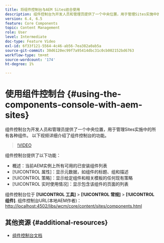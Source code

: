 ```yaml
---
title: 将组件控制台与AEM Sites结合使用
description: 组件控制台为开发人员和管理员提供了一个中央位置，用于管理Sites实施中的所有各种组件。 以下视频详细介绍了组件控制台的功能。
version: 6.4, 6.5
feature: Core Components
topic: Content Management
role: User
level: Intermediate
doc-type: Feature Video
exl-id: 6f33f121-5564-4c46-ab56-7ea382a0ab5a
source-git-commit: 30d6120ec99f7a95414dbc31c0cb002152bd6763
workflow-type: tm+mt
source-wordcount: '174'
ht-degree: 1%

---
```


# 使用组件控制台 {#using-the-components-console-with-aem-sites}

组件控制台为开发人员和管理员提供了一个中央位置，用于管理Sites实施中的所有各种组件。 以下视频详细介绍了组件控制台的功能。

>[!VIDEO](https://video.tv.adobe.com/v/17417?quality=12&learn=on)

组件控制台提供了以下功能：

* 概述：当前AEM实例上所有可用的已安装组件列表
* [!UICONTROL 属性]：显示元数据，如组件的标题、组和描述
* [!UICONTROL 策略]：显示给定组件和相关模板的任何现有策略
* [!UICONTROL 实时使用情况]：显示包含该组件的页面的列表

组件控制台位于 **[!UICONTROL 工具]** > **[!UICONTROL 常规]** > **[!UICONTROL 组件]**.
组件控制台URL(本地AEM作者)： [http://localhost:4502/libs/wcm/core/content/sites/components.html](http://localhost:4502/libs/wcm/core/content/sites/components.html)

## 其他资源 {#additional-resources}

* [组件控制台文档](https://helpx.adobe.com/experience-manager/6-5/sites/authoring/using/default-components-console.html)
